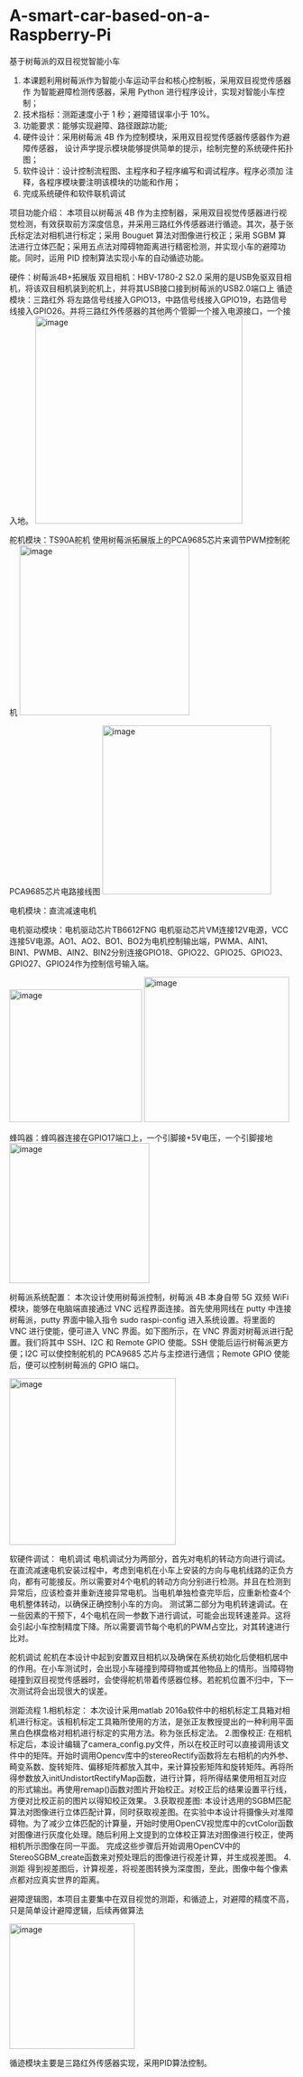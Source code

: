 # A-smart-car-based-on-a-Raspberry-Pi
基于树莓派的双目视觉智能小车
1. 本课题利用树莓派作为智能小车运动平台和核心控制板，采用双目视觉传感器作
为智能避障检测传感器，采用 Python 进行程序设计，实现对智能小车控制；
2. 技术指标：测距速度小于 1 秒；避障错误率小于 10%。
3. 功能要求：能够实现避障、路径跟踪功能;
4. 硬件设计：采用树莓派 4B 作为控制模块，采用双目视觉传感器传感器作为避障传感器，
设计声学提示模块能够提供简单的提示，绘制完整的系统硬件拓扑图；
5. 软件设计：设计控制流程图、主程序和子程序编写和调试程序。程序必须加
注释，各程序模块要注明该模块的功能和作用；
6. 完成系统硬件和软件联机调试

项目功能介绍：
  本项目以树莓派 4B 作为主控制器，采用双目视觉传感器进行视觉检测，有效获取前方深度信息，并采用三路红外传感器进行循迹。其次，基于张氏标定法对相机进行标定；采用 Bouguet 算法对图像进行校正；采用 SGBM 算法进行立体匹配；采用五点法对障碍物距离进行精密检测，并实现小车的避障功能。同时，运用 PID 控制算法实现小车的自动循迹功能。

硬件：树莓派4B+拓展版
双目相机：HBV-1780-2 S2.0
  采用的是USB免驱双目相机，将该双目相机装到舵机上，并将其USB接口接到树莓派的USB2.0端口上
循迹模块：三路红外
  将左路信号线接入GPIO13，中路信号线接入GPIO19，右路信号线接入GPIO26。并将三路红外传感器的其他两个管脚一个接入电源接口，一个接入地。
  <img width="367" alt="image" src="https://github.com/Yang-999-fc/A-smart-car-based-on-a-Raspberry-Pi/assets/57994308/611bb236-39fa-48fc-9ece-f1c11736a6ea">

舵机模块：TS90A舵机
  使用树莓派拓展版上的PCA9685芯片来调节PWM控制舵机
  <img width="301" alt="image" src="https://github.com/Yang-999-fc/A-smart-car-based-on-a-Raspberry-Pi/assets/57994308/d374939f-5084-47fa-ba25-52350abae132">
  
  PCA9685芯片电路接线图
  <img width="299" alt="image" src="https://github.com/Yang-999-fc/A-smart-car-based-on-a-Raspberry-Pi/assets/57994308/4422de5a-e957-407b-a3bc-3f308567a1a1">


  
电机模块：直流减速电机

电机驱动模块：电机驱动芯片TB6612FNG
电机驱动芯片VM连接12V电源，VCC连接5V电源。AO1、AO2、BO1、BO2为电机控制输出端，PWMA、AIN1、BIN1、PWMB、AIN2、BIN2分别连接GPIO18、GPIO22、GPIO25、GPIO23、GPIO27、GPIO24作为控制信号输入端。

<img width="235" alt="image" src="https://github.com/Yang-999-fc/A-smart-car-based-on-a-Raspberry-Pi/assets/57994308/46aa66bf-c246-40ed-9980-0e4c3a3fa6ed">
<img width="257" alt="image" src="https://github.com/Yang-999-fc/A-smart-car-based-on-a-Raspberry-Pi/assets/57994308/5fed6491-0b64-4dc6-b10f-b1c15895a902">

  

蜂鸣器：蜂鸣器连接在GPIO17端口上，一个引脚接+5V电压，一个引脚接地
<img width="248" alt="image" src="https://github.com/Yang-999-fc/A-smart-car-based-on-a-Raspberry-Pi/assets/57994308/ae4b7c46-3ef6-4eed-bdf2-5016755315a6">


树莓派系统配置：
  本次设计使用树莓派控制，树莓派 4B 本身自带 5G 双频 WiFi 模块，能够在电脑端直接通过 VNC 远程界面连接。首先使用网线在 putty 中连接树莓派，putty
  界面中输入指令 sudo raspi-config 进入系统设置。将里面的 VNC 进行使能，便可进入 VNC 界面。如下图所示，在 VNC 界面对树莓派进行配置。我们将其中 SSH、I2C 和 Remote GPIO 使能。SSH 使能后运行树莓派更方便；I2C 可以使控制舵机的 PCA9685 芯片与主控进行通信；Remote GPIO 使能后，便可以控制树莓派的 GPIO 端口。


<img width="295" alt="image" src="https://github.com/Yang-999-fc/A-smart-car-based-on-a-Raspberry-Pi/assets/57994308/d9ea4281-f555-4231-8156-9cba99bf1446">

软硬件调试：
  电机调试
    电机调试分为两部分，首先对电机的转动方向进行调试。在直流减速电机安装过程中，考虑到电机在小车上安装的方向与电机线路的正负方向，都有可能接反。所以需要对4个电机的转动方向分别进行检测。并且在检测到异常后，应该检查并重新连接异常电机。当电机单独检查完毕后，应重新检查4个电机整体转动，以确保正确控制小车的方向。
    测试第二部分为电机转速调试。在一些因素的干预下，4个电机在同一参数下进行调试，可能会出现转速差异。这将会引起小车控制精度下降。所以需要调节每个电机的PWM占空比，对其转速进行比对。

  舵机调试
    舵机在本设计中起到安置双目相机以及确保在系统初始化后使相机居中的作用。在小车测试时，会出现小车碰撞到障碍物或其他物品上的情形。当障碍物碰撞到双目视觉传感器时，会使得舵机带着传感器位移。若舵机位置不归中，下一次测试将会出现很大的误差。

测距流程
1.相机标定：
  本次设计采用matlab 2016a软件中的相机标定工具箱对相机进行标定。该相机标定工具箱所使用的方法，是张正友教授提出的一种利用平面黑白色棋盘格对相机进行标定的实用方法。称为张氏标定法。
2.图像校正:
  在相机标定后，本设计编辑了camera_config.py文件，所以在校正时可以直接调用该文件中的矩阵。开始时调用Opencv库中的stereoRectify函数将左右相机的内外参、畸变系数、旋转矩阵、偏移矩阵都放入其中，来计算投影矩阵和旋转矩阵。再将所得参数放入initUndistortRectifyMap函数，进行计算，将所得结果使用相互对应的形式输出。再使用remap()函数对图片开始校正。对校正后的结果设置平行线，方便对比校正前的图片以得知校正效果。
3.获取视差图:
  本设计选用的SGBM匹配算法对图像进行立体匹配计算，同时获取视差图。在实验中本设计将摄像头对准障碍物。为了减少立体匹配的计算量，开始时使用OpenCV视觉库中的cvtColor函数对图像进行灰度化处理。随后利用上文提到的立体校正算法对图像进行校正，使两相机所示图像在同一平面。
完成这些步骤后开始调用OpenCV中的StereoSGBM_create函数来对预处理后的图像进行视差计算，并生成视差图。
4.测距
  得到视差图后，计算视差，将视差图转换为深度图，至此，图像中每个像素点都对应真实世界的距离。

避障逻辑图，本项目主要集中在双目视觉的测距，和循迹上，对避障的精度不高，只是简单设计避障逻辑，后续再做算法


<img width="222" alt="image" src="https://github.com/Yang-999-fc/A-smart-car-based-on-a-Raspberry-Pi/assets/57994308/22f00e0d-5bd6-4a9b-a595-3711bfb97dbf">

循迹模块主要是三路红外传感器实现，采用PID算法控制。


